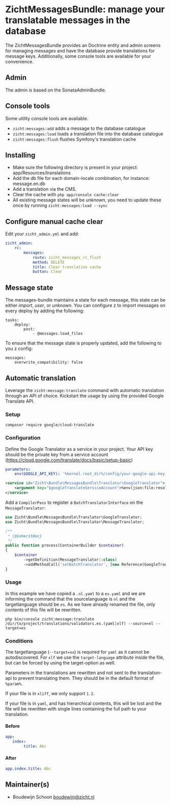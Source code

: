 # ZichtMessagesBundle: manage your translatable messages in the database #
The ZichtMessagesBundle provides an Doctrine entity and admin screens 
 for managing messages and have the database provide translations for 
 message keys. Additionally, some console tools are available for your 
 convenience.
 
## Admin ##
The admin is based on the SonataAdminBundle.

## Console tools ##
Some utility console tools are available.

* `zicht:messages:add` adds a message to the database catalogue
* `zicht:messages:load` loads a translation file into the database catalogue
* `zicht:messages:flush` flushes Symfony's translation cache

## Installing ##
* Make sure the following directory is present in your project: app/Resources/translations
* Add the db file for each domain-locale combination, for instance: message.en.db
* Add a translation via the CMS.
* Clear the cache with `php app/console cache:clear`
* All existing message states will be *unknown*, you need to update these once by running
  `zicht:messages:load --sync`

## Configure manual cache clear ##
Edit your `zicht_admin.yml` and add:

```yaml
zicht_admin:
    rc:
        messages:
            route: zicht_messages_rc_flush
            method: DELETE
            title: Clear translation cache
            button: Clear
```

## Message state ##
The messages-bundle maintains a state for each message, this state can
 be either *import*, *user*, or *unknown*.  You can configure z to 
 import messages on every deploy by adding the following:
  
```
tasks:
    deploy:
        post: 
            - @messages.load_files
```

To ensure that the message state is properly updated, add the following
to you z config:

```
messages:
    overwrite_compatibility: false
```

## Automatic translation
Leverage the `zicht:message:translate` command with automatic translation through an API of choice.
Kickstart the usage by using the provided Google Translate API.

### Setup

`composer require google/cloud-translate`

### Configuration
Define the Google Translator as a service in your project. Your API key should be the private key from a service account (https://cloud.google.com/translate/docs/basic/setup-basic)

```yaml
parameters:
    env(GOOGLE_API_KEY): '%kernel.root_dir%/config/your-google-api-key.json'
```
```xml
<service id="Zicht\Bundle\MessagesBundle\Translator\GoogleTranslator">
    <argument key="$googleTranslateServiceAccount">%env(json:file:resolve:GOOGLE_API_KEY)%</argument>
</service>
```

Add a `CompilerPass` to register a `BatchTranslatorInterface` on the `MessageTranslator`:

```php
use Zicht\Bundle\MessagesBundle\Translator\GoogleTranslator;
use Zicht\Bundle\MessagesBundle\Translator\MessageTranslator;

/**
 * {@inheritDoc}
 */
public function process(ContainerBuilder $container)
{
    $container
        ->getDefinition(MessageTranslator::class)
        ->addMethodCall('setBatchTranslator', [new Reference(GoogleTranslator::class)]);
}
```

### Usage

In this example we have copied a `.nl.yaml` to a `es.yaml` and we are informing the command that the sourcelanguage is `nl` and the
targetlanguage should be `es`. As we have already renamed the file, only contents of this file will be rewritten.

```shell script
php bin/console zicht:message:translate /dir/to/project/translations/validators.es.(yaml|xlf) --source=nl --target=es
```

### Conditions

The targetlanguage (`--target=xx`) is required for `yaml` as it cannot be autodiscovered. 
For `xlf` we use the `target-language` attribute inside the file, but can be forced by using the target-option as well. 

Parameters in the translations are rewritten and not sent to the translation-api to prevent translating them. They should be in the default format of `%param%`.

If your file is in `xliff`, we only support `1.2`.

If your file is in `yaml`, and has hierarchical contents, this will be lost and the file will be rewritten with single lines containing the full path to your translation.

#### Before

```yaml
app:
   index:
        title: Abc
``` 
#### After

```yaml
app.index.title: Abc
```

## Maintainer(s) ##
* Boudewijn Schoon <boudewijn@zicht.nl>
